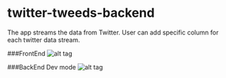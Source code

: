 # twitter-tweeds-backend

The app streams the data from Twitter. User can add specific column for each twitter data stream.

###FrontEnd
![alt tag](https://lh3.googleusercontent.com/ieTSBMOiAjgzNK7gX3M_YCvNOLXWrAyG2Ka_SK4e6NToYqDq-Ua2prUfsj7qMbSbfEHpR6vlM457yA7vgabFqSy8WneyaWq0XMYA3rlXMXC-jJg9ideLUIsqAYB31a-W1m5kWbTQoRlCRsGIHUQNZVONfZXbpYYUgRCgaCw9grwQZi3sWze1we8u4x-uU2PKbioYLrz9Ci5MZ7TIb80MA0I2mBEX_4q1VUD1OX7RUEf7fgzlAVi36u2RkSS5uPFDMIjy4YPbeGT_m7iKyQzzPFI8589tOylwpUxh9DtGKosNbBC_QRGU8ehDMNVlc7zWg8BzGJZIWJXiE0ns8SDZOUhtwwwEEu5J00Befzt3Q850LEJ1P35FCT4Se_RN_SM2ffOQbCW8vrmXAzVMUz2jQcXoHU_I32wgOe28gmuz50vF5DLZF1yzAd5Csuglqk-4CzonAC7Gwn3Z6VQSLG-rNAhcHrk_GDvJ1Vc4S1THXvK9I5Ff4gzW04rVcFnQzsgPDxqXhH0Ez6T2tkIa6-T4U2KmLMsNMyp3JhRj1KfQVpSwMdgQhjYPiZXittNqTd8WndkF=w1954-h1044-no)

###BackEnd Dev mode
![alt tag](https://lh3.googleusercontent.com/gE4dDB_ZlywW4M0O_Rk7fwd0hSbT1l-DBvBFILlmhONoUPFFyglmSxruzDnvX0gkNKCz-bmq5YiY7IfOrSsALL0tUgDdJ5JGgg8pRARal_rzSlSWvqbbK6johCBROoUTpBSTRd7W9nEdMiFDBL6yb0eJWgoNow8M-PAf_YtyzDdi446FD-15pfGIlnhA_IWjbCNAziulBxR-8OYZYWUIti5GjOa0ob9vD5Oa6vY3AyJS52TJq8c43LsohGmmIum2_j1Ps5WbvcqpFGKaVpNFAsGq4bjklhr0_KLVq8KuolkSmkbd90K54jxPjrbOIyu0P2jHpqEgFN-V0ja7w4Ax6284sGsQueFD_cKU0XQrfIHCpR35tkYwVwUX-viYiuJYHr2o4Vap5hPxu_7fvLgbflLjByi3UZ30j5MzMFhos83jQjyMu6Iw7CkC3m4GZq-RnzrJcc98CgCpCVC_Jc7WydBiv3SxQNwkncTl-YQGVVUQCCj9TG_PEpYvGNWNeWSLribuo4MuPNp19wPusDXB7KDuTD_xR3g23VcIuyJuLmb2JJloFcNIWOyw7gkAcAHSJWe4=w1312-h1165-no)
